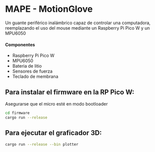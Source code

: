 # MAPE - MotionGlove
Un guante periférico inalámbrico capaz de controlar una computadora, reemplazando el uso del mouse mediante un Raspberry Pi Pico W y un MPU6050

#### Componentes
- Raspberry Pi Pico W
- MPU6050
- Bateria de litio
- Sensores de fuerza
- Teclado de membrana


## Para instalar el firmware en la RP Pico W:
Asegurarse que el micro esté en modo bootloader

```bash
cd firmware
cargo run --release
```


## Para ejecutar el graficador 3D:
```bash
cargo run --release --bin plotter
```
